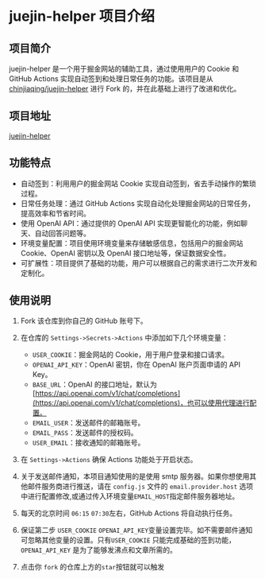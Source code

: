 # juejin-helper 项目介绍

## 项目简介

juejin-helper 是一个用于掘金网站的辅助工具，通过使用用户的 Cookie 和 GitHub Actions 实现自动签到和处理日常任务的功能。该项目是从 [chinjiaqing/juejin-helper](https://github.com/chinjiaqing/juejin-helper) 进行 Fork 的，并在此基础上进行了改进和优化。

## 项目地址

[juejin-helper](https://github.com/Wiederhoeft/juejin-helper)

## 功能特点

- 自动签到：利用用户的掘金网站 Cookie 实现自动签到，省去手动操作的繁琐过程。
- 日常任务处理：通过 GitHub Actions 实现自动化处理掘金网站的日常任务，提高效率和节省时间。
- 使用 OpenAI API：通过提供的 OpenAI API 实现更智能化的功能，例如聊天、自动回答问题等。
- 环境变量配置：项目使用环境变量来存储敏感信息，包括用户的掘金网站 Cookie、OpenAI 密钥以及 OpenAI 接口地址等，保证数据安全性。
- 可扩展性：项目提供了基础的功能，用户可以根据自己的需求进行二次开发和定制化。

## 使用说明

1. Fork 该仓库到你自己的 GitHub 账号下。

2. 在仓库的 `Settings->Secrets->Actions` 中添加如下几个环境变量：

   - `USER_COOKIE`：掘金网站的 Cookie，用于用户登录和接口请求。
   - `OPENAI_API_KEY`：OpenAI 密钥，你在 OpenAI 账户页面申请的 API Key。
   - `BASE_URL`：OpenAI 的接口地址，默认为 [https://api.openai.com/v1/chat/completions](https://api.openai.com/v1/chat/completions)，也可以使用代理进行配置。
   - `EMAIL_USER`：发送邮件的邮箱账号。
   - `EMAIL_PASS`：发送邮件的授权码。
   - `USER_EMAIL`：接收通知的邮箱账号。

3. 在 `Settings->Actions` 确保 Actions 功能处于开启状态。

4. 关于发送邮件通知，本项目通知使用的是使用 smtp 服务器。如果你想使用其他邮件服务商进行推送，请在 `config.js` 文件的 `email.provider.host` 选项中进行配置修改,或通过传入环境变量`EMAIL_HOST`指定邮件服务器地址。

5. 每天的北京时间 `06:15` `07:30`左右，GitHub Actions 将自动执行任务。

6. 保证第二步 `USER_COOKIE` `OPENAI_API_KEY`变量设置完毕。如不需要邮件通知可忽略其他变量的设置。只有`USER_COOKIE` 只能完成基础的签到功能，`OPENAI_API_KEY` 是为了能够发沸点和文章所需的。

7. 点击你 `fork` 的仓库上方的`star`按钮就可以触发
